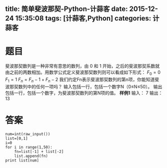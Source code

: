 title: 简单斐波那契-Python-计蒜客
date: 2015-12-24 15:35:08
tags: [计蒜客,Python]
categories: 计蒜客
---
# 题目
斐波那契数列是一种非常有意思的数列，由 0 和 1 开始，之后的斐波那契系数就由之前的两数相加。用数学公式定义斐波那契数列则可以看成如下形式：
$F_{0}=0$
$F_{1}=1$
$F_{n}=F_{n}-1+F_{n}-2$
我们约定Fn表示斐波那契数列的第n项，你能知道斐波那契数列中的任何一项吗？
输入包括一行，包括一个数字N（0≤N≤50）。
输出包括一行，包括一个数字，为斐波那契数列的第N项的值。
**样例1**
输入：
7
输出：
13
<!--more-->
# 答案
```
num=int(raw_input())
list=[0,1]
i=0
for i in range(1,50):
    fn=list[-1] + list[-2]
    list.append(fn)
print list[num]
```